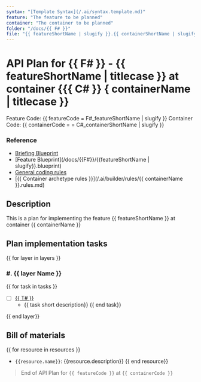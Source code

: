 ```yaml
---
syntax: "[Template Syntax](/.ai/syntax.template.md)"
feature: "The feature to be planned"
container: "The container to be planned"
folder: "/docs/{{ F# }}"
file: "{{ featureShortName | slugify }}.{{ containerShortName | slugify }}.plan.md"
---
```


# API Plan for {{ F# }} - {{ featureShortName | titlecase }} at container {{{ C# }} { containerName | titlecase }}

Feature Code: {{ featureCode = F#_featureShortName | slugify }}
Container Code: {{ containerCode = = C#_containerShortName | slugify }}

<!--
  !IMPORTANT
  No code will be generated at this point. Just the steps for generating it.
-->

### Reference

- [Briefing Blueprint](/docs/briefing.blueprint.md)
- [Feature Blueprint](/docs/{{F#}}/{{featureShortName | slugify}}.blueprint)
- [General coding rules](/.ai/builder/rules/code.rules.md)
- [{{ Container archetype rules }}](/.ai/builder/rules/{{ containerName }}.rules.md)

## Description

This is a plan for implementing the feature {{ featureShortName }} at container {{ containerName }} 


## Plan implementation tasks

<!--
Read the archetype to adapt to the architectural layers
Think about the implementation steps at each layer bottom up.
Elaborate two or three different approaches and choose the simplest one.
-->

{{ for layer in layers }}

### #. {{ layer Name }}

<!--
  Generate a list of tasks to be done by other Agent
  Add a correlative number for the task, ex: T1, T2
-->
{{ for task in tasks }}
- [ ] [{{ T# }}](./tasks/{{t#}}.task.md) 
  - {{ task short description}}
{{ end task}}

{{ end layer}}

<!--
  !IMPROVEMENT
  Refine the generated tasks list trying to find a better way of group and order them.
  Change numbering to reflect the new order
-->


## Bill of materials

<!--
Think about the resources needed to implement the feature.
A resource can be :
  - an external dependency
  - a folder that must exists
  - configuration or environment files
  - any other data file
-->

{{ for resource in resources }}
- `{{resource.name}}`: {{resource.description}}
{{ end resource}}

> End of API Plan for `{{ featureCode }}` at `{{ containerCode }}`